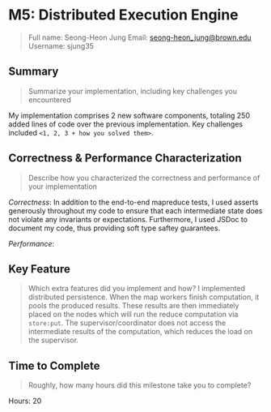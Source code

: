 # M5: Distributed Execution Engine
> Full name: Seong-Heon Jung
> Email:  seong-heon_jung@brown.edu
> Username:  sjung35

## Summary
> Summarize your implementation, including key challenges you encountered

My implementation comprises 2 new software components, totaling 250 added lines of code over the previous implementation. Key challenges included `<1, 2, 3 + how you solved them>`.

## Correctness & Performance Characterization
> Describe how you characterized the correctness and performance of your implementation

*Correctness*:
In addition to the end-to-end mapreduce tests, I used asserts generously throughout
my code to ensure that each intermediate state does not violate any invariants or expectations.
Furthermore, I used JSDoc to document my code, thus providing soft type saftey guarantees.

*Performance*:

## Key Feature
> Which extra features did you implement and how?
I implemented distributed persistence. When the map workers finish computation, it pools the produced results.
These results are then immediately placed on the nodes which will run the reduce computation via `store:put`.
The supervisor/coordinator does not access the intermediate results of the computation, which reduces the load on the supervisor.

## Time to Complete
> Roughly, how many hours did this milestone take you to complete?

Hours: 20

